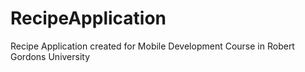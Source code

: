 # RecipeApplication
Recipe Application created for Mobile Development Course in Robert Gordons University
